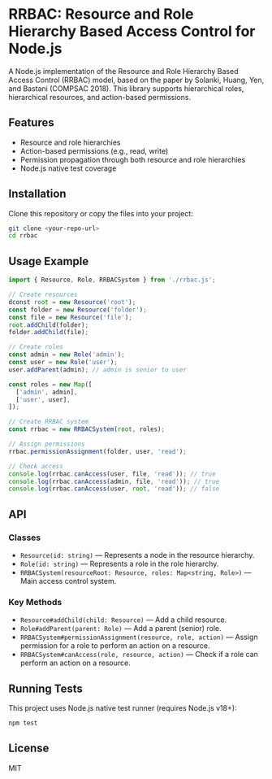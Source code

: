 # RRBAC: Resource and Role Hierarchy Based Access Control for Node.js

A Node.js implementation of the Resource and Role Hierarchy Based Access Control (RRBAC) model, based on the paper by Solanki, Huang, Yen, and Bastani (COMPSAC 2018). This library supports hierarchical roles, hierarchical resources, and action-based permissions.

## Features

- Resource and role hierarchies
- Action-based permissions (e.g., read, write)
- Permission propagation through both resource and role hierarchies
- Node.js native test coverage

## Installation

Clone this repository or copy the files into your project:

```sh
git clone <your-repo-url>
cd rrbac
```

## Usage Example

```js
import { Resource, Role, RRBACSystem } from './rrbac.js';

// Create resources
dconst root = new Resource('root');
const folder = new Resource('folder');
const file = new Resource('file');
root.addChild(folder);
folder.addChild(file);

// Create roles
const admin = new Role('admin');
const user = new Role('user');
user.addParent(admin); // admin is senior to user

const roles = new Map([
  ['admin', admin],
  ['user', user],
]);

// Create RRBAC system
const rrbac = new RRBACSystem(root, roles);

// Assign permissions
rrbac.permissionAssignment(folder, user, 'read');

// Check access
console.log(rrbac.canAccess(user, file, 'read')); // true
console.log(rrbac.canAccess(admin, file, 'read')); // true
console.log(rrbac.canAccess(user, root, 'read')); // false
```

## API

### Classes

- `Resource(id: string)` — Represents a node in the resource hierarchy.
- `Role(id: string)` — Represents a role in the role hierarchy.
- `RRBACSystem(resourceRoot: Resource, roles: Map<string, Role>)` — Main access control system.

### Key Methods

- `Resource#addChild(child: Resource)` — Add a child resource.
- `Role#addParent(parent: Role)` — Add a parent (senior) role.
- `RRBACSystem#permissionAssignment(resource, role, action)` — Assign permission for a role to perform an action on a resource.
- `RRBACSystem#canAccess(role, resource, action)` — Check if a role can perform an action on a resource.

## Running Tests

This project uses Node.js native test runner (requires Node.js v18+):

```sh
npm test
```

## License

MIT
